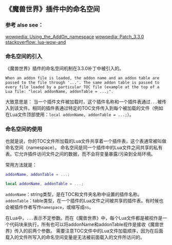 ## 《魔兽世界》插件中的命名空间

### 参考 alse see：
[wowpedia:  Using_the_AddOn_namespace](https://wowpedia.fandom.com/wiki/Using_the_AddOn_namespace)
[wowpedia:  Patch_3.3.0](https://wowpedia.fandom.com/wiki/Patch_3.3.0#User_Interface)
[stackoverflow: lua-wow-and](https://stackoverflow.com/questions/13565828/lua-wow-and)

### 命名空间的引入
《魔兽世界》插件的命名空间机制在3.3.0补丁中被引入的。
```
When an addon file is loaded, the addon name and an addon table are passed to the file through '...'. The same addon table is passed to every file loaded by a particular TOC file (example at the top of a Lua file: "local addonName, addonTable = ...;".
```
大致意思是：
当一个插件文件被加载时，这个插件名称和一个插件表通过`...`被传入到该文件。相同的插件表通过特定的TOC文件传入到每个被加载的文件（例如在Lua文件顶部使用：`local addonName, addonTable = ...;`）。

### 命名空间的使用
也就是说，你的TOC文件所加载的Lua文件共享着一个插件表，这个表通常被叫做命名空间（namespace）。
命名空间是同一个插件中的Lua文件之间共享的私有表。它允许插件访问文件之间的数据，而不会将变量暴露/污染到全局环境。

常用方法就是：
```lua
addonName, addonTable = ...;
```
```lua
local addonName, addonTable = ...;
```

`addonName`：string类型，是在TOC和文件夹名称中设置的插件名称。
`addonTable`：table类型，在一个插件的Lua文件之间被共享的插件表。有时候也会被插件作者写作`namespace`，或缩写成`ns`。

在Lua中，`...`表示不定参数。而在《魔兽世界》中，每个Lua文件都是被视作是一个代码块来执行，所有也可以将addonName和addonTable视作是接收《魔兽世界》传入的前两个参数。
需要注意TOC文件中的Lua文件加载顺序，因为在后面载入的文件所写入的命名空间变量是无法被前面载入的文件所访问的。